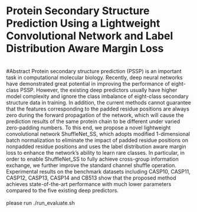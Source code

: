 Protein Secondary Structure Prediction Using a Lightweight Convolutional Network and Label Distribution Aware Margin Loss
=
<br>
#Abstract
Protein secondary structure prediction (PSSP) is an important task in computational molecular biology. Recently, deep neural networks have demonstrated great potential in improving the performance of eight-class PSSP. However, the existing deep predictors usually have higher model complexity and ignore the class imbalance of eight-class secondary structure data in training. In addition, the current methods cannot guarantee that the features corresponding to the padded residue positions are always zero during the forward propagation of the network, which will cause the prediction results of the same protein chain to be different under varied zero-padding numbers. To this end, we propose a novel lightweight convolutional network ShuffleNet_SS, which adopts modified 1-dimensional batch normalization to eliminate the impact of padded residue positions on nonpadded residue positions and uses the label distribution aware margin loss to enhance the network’s ability to learn rare classes. In particular, in order to enable ShuffleNet_SS to fully achieve cross-group information exchange, we further improve the standard channel shuffle operation. Experimental results on the benchmark datasets including CASP10, CASP11, CASP12, CASP13, CASP14 and CB513 show that the proposed method achieves state-of-the-art performance with much lower parameters compared to the five existing deep predictors.
<br>


<br>
please run ./run_evaluate.sh
